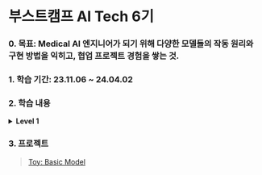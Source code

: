 부스트캠프 AI Tech 6기
===
### 0. 목표: Medical AI 엔지니어가 되기 위해 다양한 모델들의 작동 원리와 구현 방법을 익히고, 협업 프로젝트 경험을 쌓는 것.

### 1. 학습 기간: 23.11.06 ~ 24.04.02

### 2. 학습 내용  
<details>
<summary><b>Level 1</b></summary>
<div markdown="1">

>   [Week 1: Python, AI Math](https://github.com/Juniork725/boostcamp/blob/main/study/week1.md)  
>   [Week 2: PyTorch](https://github.com/Juniork725/boostcamp/blob/main/study/week2.md)  
>   [Week 3: DL Basic, Data Visualization](https://github.com/Juniork725/boostcamp/blob/main/study/week3.md)  
>   [Week 4: RecSys 이론, Data Visualization(2)](https://github.com/Juniork725/boostcamp/blob/main/study/week4.md)  
>   [Week 5: RecSys 이론(2)](https://github.com/Juniork725/boostcamp/blob/main/study/week5.md)  
>   [Week 6: RecSys 기초 프로젝트(1)](https://github.com/Juniork725/boostcamp/blob/main/study/week6.md)  

</div>
</details>



### 3. 프로젝트
>   [Toy: Basic Model](https://github.com/Juniork725/boostcamp/tree/main/projects/basic_model)
